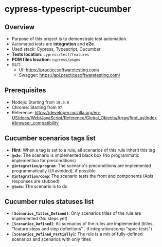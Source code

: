 # cypress-typescript-cucumber

## Overview

- Purpose of this project is to demonstrate test automation.
- Automated tests are **integration** and **e2e**.
- Used stack: Cypress, Typescript, Cucumber
- **Tests location**: `cypress/test/features`
- **POM files location**: `cypress/pages`
- SUT:
  - UI: https://practicesoftwaretesting.com/
  - Swagger: https://api.practicesoftwaretesting.com/

## Prerequisites

- Nodejs: Starting from `18.0.0`
- Chrome: Starting from `97`
- Reference: https://developer.mozilla.org/en-US/docs/Web/JavaScript/Reference/Global_Objects/Array/findLastIndex#browser_compatibility

## Cucumber scenarios tags list

- **Hint**: When a tag is set to a rule, all scenarios of this rule inherit this tag
- **`@e2e`**: The scenario is implemented black box (No programmatic implemention for preconditions)
- **`@integration/program`**: The scenario's preconditions are implemented programmatically (UI avoided), if possible
- **`@integration/comp`**: The scenario tests the front end components (Apis responses are stubbed)
- **`@todo`**: The scenario is to do

## Cucumber rules statuses list

- **`[Scenarios_Titles_Defined]`**: Only scenarios titles of the rule are implemented (No steps yet)
- **`[Scenarios_Defined]`**: All scenarios of the rules are implemented (titles, "feature steps and step definitions" , if integration/comp "spec tests")
- **`[Scenarios_Defined_Partially]`**: The rule is a mix of fully-defined scenarios and scenarios with only titles
